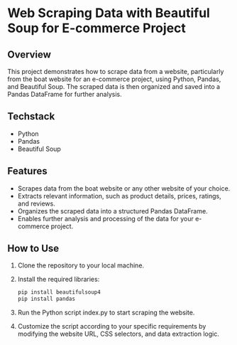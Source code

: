 # Web Scraping Data with Beautiful Soup for E-commerce Project

## Overview
This project demonstrates how to scrape data from a website, particularly from the boat website for an e-commerce project, using Python, Pandas, and Beautiful Soup. The scraped data is then organized and saved into a Pandas DataFrame for further analysis.

## Techstack 
- Python
- Pandas
- Beautiful Soup

## Features
- Scrapes data from the boat website or any other website of your choice.
- Extracts relevant information, such as product details, prices, ratings, and reviews.
- Organizes the scraped data into a structured Pandas DataFrame.
- Enables further analysis and processing of the data for your e-commerce project.

## How to Use
1. Clone the repository to your local machine.
2. Install the required libraries:
   
   ```bash
   pip install beautifulsoup4
   pip install pandas
   ```
3. Run the Python script index.py to start scraping the website.
4. Customize the script according to your specific requirements by modifying the website URL, CSS selectors, and data extraction logic.
